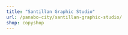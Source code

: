 ```yaml
---
title: "Santillan Graphic Studio"
url: /panabo-city/santillan-graphic-studio/
shop: copyshop
---
```


